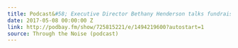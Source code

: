 ```yaml
---
title: Podcast&#58; Executive Director Bethany Henderson talks fundraising and partnerships
date: 2017-05-08 00:00:00 Z
link: http://podbay.fm/show/725815221/e/1494219600?autostart=1
source: Through the Noise (podcast)
---
```


